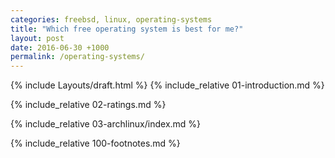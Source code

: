 ```yaml
---
categories: freebsd, linux, operating-systems
title: "Which free operating system is best for me?"
layout: post
date: 2016-06-30 +1000
permalink: /operating-systems/
---
```

{% include Layouts/draft.html %}
{% include_relative 01-introduction.md %}

{% include_relative 02-ratings.md %}

{% include_relative 03-archlinux/index.md %}

{% include_relative 100-footnotes.md %}
